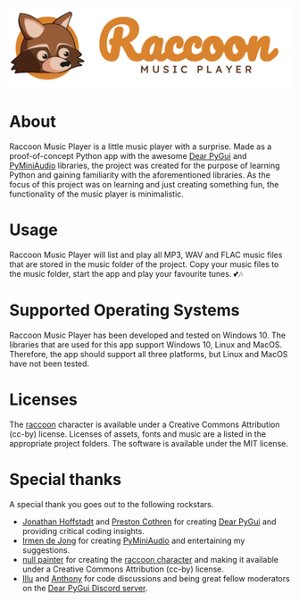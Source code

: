 ![Raccoon Music Player Logo](https://github.com/bandit-masked/media/blob/main/raccoon.png)

# About

Raccoon Music Player is a little music player with a surprise. Made as a proof-of-concept Python app with the awesome [Dear PyGui](https://github.com/hoffstadt/DearPyGui/) and [PyMiniAudio](https://github.com/irmen/pyminiaudio) libraries, the project was created for the purpose of learning Python and gaining familiarity with the aforementioned libraries. As the focus of this project was on learning and just creating something fun, the functionality of the music player is minimalistic.

# Usage
Raccoon Music Player will list and play all MP3, WAV and FLAC music files that are stored in the music folder of the project. Copy your music files to the music folder, start the app and play your favourite tunes. 💕🎶

# Supported Operating Systems
Raccoon Music Player has been developed and tested on Windows 10. The libraries that are used for this app support Windows 10, Linux and MacOS. Therefore, the app should support all three platforms, but Linux and MacOS have not been tested.

# Licenses
The [raccoon](https://null-painter-error.itch.io/cute-raccoon-2d-game-sprite-and-animations) character is available under a Creative Commons Attribution (cc-by) license. Licenses of assets, fonts and music are a listed in the appropriate project folders. The software is available under the MIT license. 

# Special thanks
A special thank you goes out to the following rockstars.

* [Jonathan Hoffstadt](https://github.com/hoffstadt) and [Preston Cothren](https://github.com/Pcothren) for creating [Dear PyGui](https://github.com/hoffstadt/DearPyGui/) and providing critical coding insights.
* [Irmen de Jong](https://github.com/irmen) for creating [PyMiniAudio](https://github.com/irmen/pyminiaudio) and entertaining my suggestions.
* [null painter](https://null-painter-error.itch.io/) for creating the [raccoon character](https://null-painter-error.itch.io/cute-raccoon-2d-game-sprite-and-animations) and making it available under a Creative Commons Attribution (cc-by) license.
* [Illu](https://github.com/Mstpyt) and [Anthony](https://github.com/Atlamillias) for code discussions and being great fellow moderators on the [Dear PyGui Discord server](https://discord.gg/tyE7Gu4).
